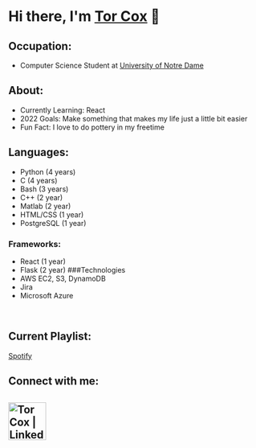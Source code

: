 # Hi there, I'm [Tor Cox][LinkedIn] 👋

## Occupation:
- Computer Science Student at [University of Notre Dame][nd] <br />

## About:
- Currently Learning: React
- 2022 Goals: Make something that makes my life just a little bit easier
- Fun Fact: I love to do pottery in my freetime

## Languages:
- Python (4 years)
- C (4 years)
- Bash (3 years)
- C++ (2 year)
- Matlab (2 year)
- HTML/CSS (1 year)
- PostgreSQL (1 year)
### Frameworks:
- React (1 year)
- Flask (2 year)
###Technologies
- AWS EC2, S3, DynamoDB
- Jira
- Microsoft Azure
<br />

## Current Playlist:
[Spotify]

## Connect with me:  
[<img align="left" alt="Tor Cox | LinkedIn" width="75px" src="https://upload.wikimedia.org/wikipedia/commons/8/80/LinkedIn_Logo_2013.svg" />][linkedin]
<br />
---
[nd]: https://www.nd.edu/
[linkedin]: https://linkedin.com/in/tor-iv
[Spotify]: https://open.spotify.com/playlist/5I5LITTuZAJtfH1IfR3qfP?si=db422729f8d1438b

